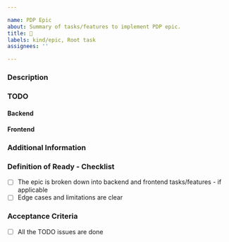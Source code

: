 ```yaml
---

name: PDP Epic
about: Summary of tasks/features to implement PDP epic.
title: 🎯
labels: kind/epic, Root task
assignees: ''

---
```


### Description

<!-- Please, describe the epic to be worked at or add link to PDP item -->
<!-- - [ ] <PDP item link> -->
<!-- - [ ] <Design issue> -->

### TODO

<!-- Add links to all related frontend and backend issues here -->

#### Backend

<!-- * [ ] #<issue-number> -->

#### Frontend

<!-- * [ ] #<issue-number> -->

### Additional Information

<!-- Dependency, affected components, targeted release -->

### Definition of Ready - Checklist

- [ ] The epic is broken down into backend and frontend tasks/features - if applicable
- [ ] Edge cases and limitations are clear

### Acceptance Criteria

<!-- The assignee can add additional Acceptance Criteria -->
- [ ] All the TODO issues are done

